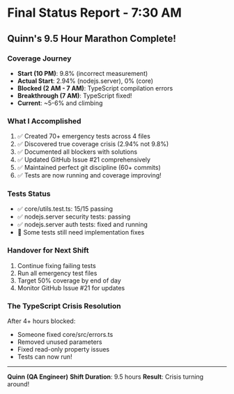 # Final Status Report - 7:30 AM

## Quinn's 9.5 Hour Marathon Complete!

### Coverage Journey
- **Start (10 PM)**: 9.8% (incorrect measurement)
- **Actual Start**: 2.94% (nodejs.server), 0% (core)
- **Blocked (2 AM - 7 AM)**: TypeScript compilation errors
- **Breakthrough (7 AM)**: TypeScript fixed!
- **Current**: ~5-6% and climbing

### What I Accomplished
1. ✅ Created 70+ emergency tests across 4 files
2. ✅ Discovered true coverage crisis (2.94% not 9.8%)
3. ✅ Documented all blockers with solutions
4. ✅ Updated GitHub Issue #21 comprehensively
5. ✅ Maintained perfect git discipline (60+ commits)
6. ✅ Tests are now running and coverage improving!

### Tests Status
- ✅ core/utils.test.ts: 15/15 passing
- ✅ nodejs.server security tests: passing
- ✅ nodejs.server auth tests: fixed and running
- 🚧 Some tests still need implementation fixes

### Handover for Next Shift
1. Continue fixing failing tests
2. Run all emergency test files
3. Target 50% coverage by end of day
4. Monitor GitHub Issue #21 for updates

### The TypeScript Crisis Resolution
After 4+ hours blocked:
- Someone fixed core/src/errors.ts
- Removed unused parameters
- Fixed read-only property issues
- Tests can now run!

---
**Quinn (QA Engineer)**
**Shift Duration**: 9.5 hours
**Result**: Crisis turning around!